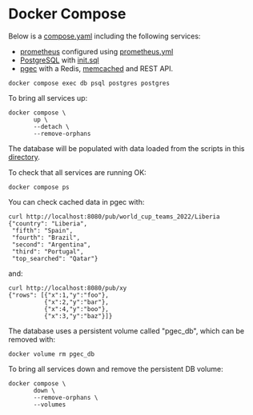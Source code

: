 # Docker Compose

Below is a [compose.yaml][compose-spec-io] including the following
services:

- [prometheus][prometheus-io] configured using
  [prometheus.yml](../example/prometheus.yml)
- [PostgreSQL][postgresql-org] with [init.sql](../example/init.sql)
- [pgec][pgec] with a Redis, [memcached][memcached-org] and REST API.

```shell
docker compose exec db psql postgres postgres
```

To bring all services up:

```shell
docker compose \
       up \
       --detach \
       --remove-orphans
```

The database will be populated with data loaded from the scripts in
this [directory](../example/initdb.d).

To check that all services are running OK:

```shell
docker compose ps
```

You can check cached data in pgec with:

```shell
curl http://localhost:8080/pub/world_cup_teams_2022/Liberia
{"country": "Liberia",
 "fifth": "Spain",
 "fourth": "Brazil",
 "second": "Argentina",
 "third": "Portugal",
 "top_searched": "Qatar"}
```

and:

```shell
curl http://localhost:8080/pub/xy
{"rows": [{"x":1,"y":"foo"},
          {"x":2,"y":"bar"},
          {"x":4,"y":"boo"},
          {"x":3,"y":"baz"}]}

```

The database uses a persistent volume called "pgec_db", which can be
removed with:

```shell
docker volume rm pgec_db
```

To bring all services down and remove the persistent DB volume:

```shell
docker compose \
       down \
       --remove-orphans \
       --volumes
```

[compose-spec-io]: https://compose-spec.io
[memcached-org]: https://memcached.org/
[pgec]: https://github.com/shortishly/pgec
[postgresql-org]: https://www.postgresql.org/
[prometheus-io]: https://prometheus.io
